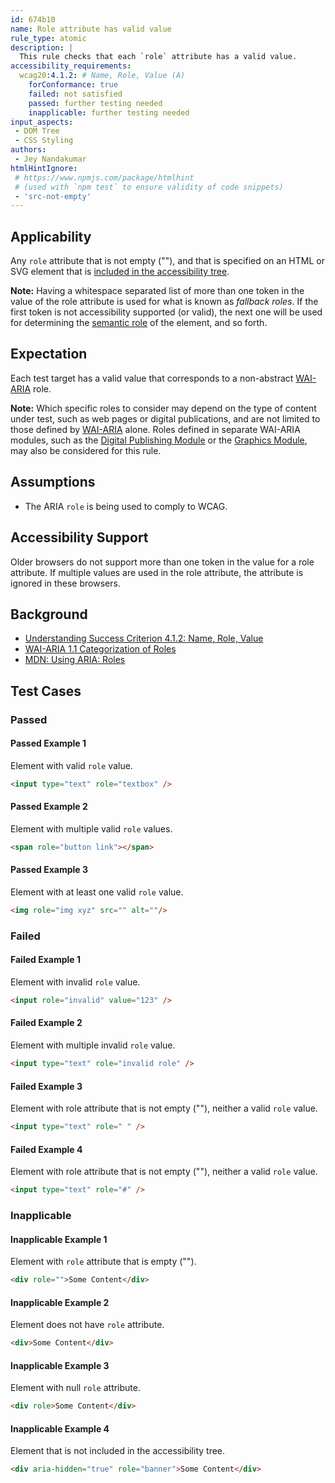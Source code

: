 ```yaml
---
id: 674b10
name: Role attribute has valid value
rule_type: atomic
description: |
  This rule checks that each `role` attribute has a valid value.
accessibility_requirements:
  wcag20:4.1.2: # Name, Role, Value (A)
    forConformance: true
    failed: not satisfied
    passed: further testing needed
    inapplicable: further testing needed
input_aspects:
 - DOM Tree
 - CSS Styling
authors:
 - Jey Nandakumar
htmlHintIgnore:
 # https://www.npmjs.com/package/htmlhint 
 # (used with `npm test` to ensure validity of code snippets)
 - 'src-not-empty'
---
```


## Applicability

Any `role` attribute that is not empty (""), and that is specified on an HTML or SVG element that is [included in the accessibility tree](#included-in-the-accessibility-tree).

**Note:** Having a whitespace separated list of more than one token in the value of the role attribute is used for what is known as _fallback roles_. If the first token is not accessibility supported (or valid), the next one will be used for determining the [semantic role](#semantic-role) of the element, and so forth.

## Expectation

Each test target has a valid value that corresponds to a non-abstract [WAI-ARIA](https://www.w3.org/TR/wai-aria) role.

**Note:** Which specific roles to consider may depend on the type of content under test, such as web pages or digital publications, and are not limited to those defined by [WAI-ARIA](https://www.w3.org/TR/wai-aria) alone. Roles defined in separate WAI-ARIA modules, such as the [Digital Publishing Module](https://www.w3.org/TR/dpub-aria/) or the [Graphics Module](https://www.w3.org/TR/graphics-aria/), may also be considered for this rule.

## Assumptions

- The ARIA `role` is being used to comply to WCAG.

## Accessibility Support

Older browsers do not support more than one token in the value for a role attribute. If multiple values are used in the role attribute, the attribute is ignored in these browsers.

## Background

- [Understanding Success Criterion 4.1.2: Name, Role, Value](https://www.w3.org/WAI/WCAG21/Understanding/name-role-value.html)
- [WAI-ARIA 1.1 Categorization of Roles](https://www.w3.org/TR/wai-aria-1.1/#roles_categorization)
- [MDN: Using ARIA: Roles](https://developer.mozilla.org/en-US/docs/Web/Accessibility/ARIA/ARIA_Techniques#Roles)

## Test Cases

### Passed

#### Passed Example 1

Element with valid `role` value.

```html
<input type="text" role="textbox" />
```

#### Passed Example 2

Element with multiple valid `role` values.

```html
<span role="button link"></span>
```

#### Passed Example 3

Element with at least one valid `role` value.

```html
<img role="img xyz" src="" alt=""/>
```

### Failed

#### Failed Example 1

Element with invalid `role` value.

```html
<input role="invalid" value="123" />
```

#### Failed Example 2

Element with multiple invalid `role` value.

```html
<input type="text" role="invalid role" />
```

#### Failed Example 3

Element with role attribute that is not empty (""), neither a valid `role` value.

```html
<input type="text" role=" " />
```

#### Failed Example 4

Element with role attribute that is not empty (""), neither a valid `role` value.

```html
<input type="text" role="#" />
```

### Inapplicable

#### Inapplicable Example 1

Element with `role` attribute that is empty ("").

```html
<div role="">Some Content</div>
```

#### Inapplicable Example 2

Element does not have `role` attribute.

```html
<div>Some Content</div>
```

#### Inapplicable Example 3

Element with null `role` attribute.

```html
<div role>Some Content</div>
```

#### Inapplicable Example 4

Element that is not included in the accessibility tree.

```html
<div aria-hidden="true" role="banner">Some Content</div>
```
